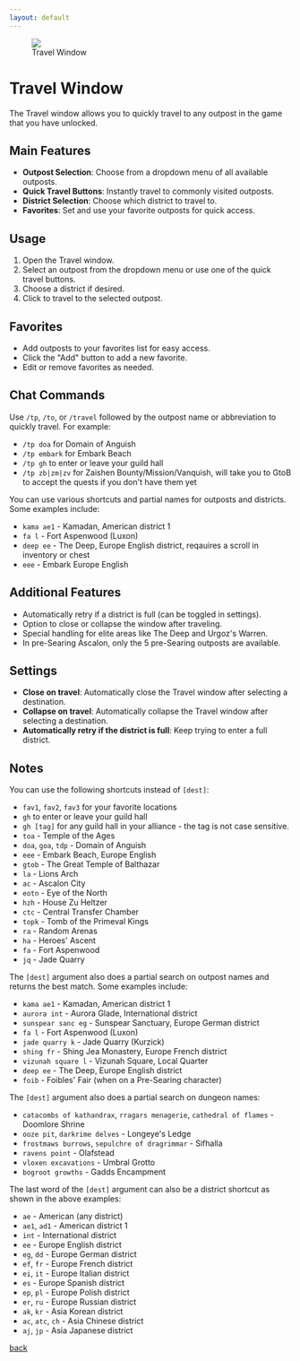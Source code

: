 ```yaml
---
layout: default
---
```


<figure>
<img src="https://user-images.githubusercontent.com/11432831/28233518-40a6f0d4-68ac-11e7-96c5-5c4fab47a107.PNG"/>
<figcaption>Travel Window</figcaption>
</figure>

# Travel Window

The Travel window allows you to quickly travel to any outpost in the game that you have unlocked.

## Main Features
- **Outpost Selection**: Choose from a dropdown menu of all available outposts.
- **Quick Travel Buttons**: Instantly travel to commonly visited outposts.
- **District Selection**: Choose which district to travel to.
- **Favorites**: Set and use your favorite outposts for quick access.

## Usage
1. Open the Travel window.
2. Select an outpost from the dropdown menu or use one of the quick travel buttons.
3. Choose a district if desired.
4. Click to travel to the selected outpost.

## Favorites
- Add outposts to your favorites list for easy access.
- Click the "Add" button to add a new favorite.
- Edit or remove favorites as needed.

## Chat Commands
Use `/tp`, `/to`, or `/travel` followed by the outpost name or abbreviation to quickly travel. For example:
- `/tp doa` for Domain of Anguish
- `/tp embark` for Embark Beach
- `/tp gh` to enter or leave your guild hall
- `/tp zb|zm|zv` for Zaishen Bounty/Mission/Vanquish, will take you to GtoB to accept the quests if you don't have them yet

You can use various shortcuts and partial names for outposts and districts. Some examples include:
- `kama ae1` - Kamadan, American district 1
- `fa l` - Fort Aspenwood (Luxon)
- `deep ee` - The Deep, Europe English district, reqauires a scroll in inventory or chest
- `eee` - Embark Europe English

## Additional Features
- Automatically retry if a district is full (can be toggled in settings).
- Option to close or collapse the window after traveling.
- Special handling for elite areas like The Deep and Urgoz's Warren.
- In pre-Searing Ascalon, only the 5 pre-Searing outposts are available.

## Settings
- **Close on travel**: Automatically close the Travel window after selecting a destination.
- **Collapse on travel**: Automatically collapse the Travel window after selecting a destination.
- **Automatically retry if the district is full**: Keep trying to enter a full district.

## Notes

You can use the following shortcuts instead of `[dest]`:
* `fav1`, `fav2`, `fav3` for your favorite locations
* `gh` to enter or leave your guild hall
* `gh [tag]` for any guild hall in your alliance - the tag is not case sensitive.
* `toa` - Temple of the Ages
* `doa`, `goa`, `tdp` - Domain of Anguish
* `eee` - Embark Beach, Europe English
* `gtob` - The Great Temple of Balthazar
* `la` - Lions Arch
* `ac` - Ascalon City
* `eotn` - Eye of the North
* `hzh` - House Zu Heltzer
* `ctc` - Central Transfer Chamber
* `topk` - Tomb of the Primeval Kings
* `ra` - Random Arenas
* `ha` - Heroes' Ascent
* `fa` - Fort Aspenwood
* `jq` - Jade Quarry

The `[dest]` argument also does a partial search on outpost names and returns the best match. Some examples include:
* `kama ae1` - Kamadan, American district 1
* `aurora int` - Aurora Glade, International district
* `sunspear sanc eg` - Sunspear Sanctuary, Europe German district
* `fa l` - Fort Aspenwood (Luxon)
* `jade quarry k` - Jade Quarry (Kurzick)
* `shing fr` - Shing Jea Monastery, Europe French district
* `vizunah square l` - Vizunah Square, Local Quarter
* `deep ee` - The Deep, Europe English district
* `foib` - Foibles' Fair (when on a Pre-Searing character)

The `[dest]` argument also does a partial search on dungeon names:
* `catacombs of kathandrax`, `rragars menagerie`, `cathedral of flames` - Doomlore Shrine
* `ooze pit`, `darkrime delves` - Longeye's Ledge
* `frostmaws burrows`, `sepulchre of dragrimmar` - Sifhalla
* `ravens point` - Olafstead
* `vloxen excavations` - Umbral Grotto
* `bogroot growths` - Gadds Encampment

The last word of the `[dest]` argument can also be a district shortcut as shown in the above examples:
* `ae` - American (any district)
* `ae1`, `ad1` - American district 1
* `int` - International district
* `ee` - Europe English district
* `eg`, `dd` - Europe German district
* `ef`, `fr` - Europe French district
* `ei`, `it` - Europe Italian district
* `es` - Europe Spanish district
* `ep`, `pl` - Europe Polish district
* `er`, `ru` - Europe Russian district
* `ak`, `kr` - Asia Korean district
* `ac`, `atc`, `ch` - Asia Chinese district
* `aj`, `jp` - Asia Japanese district

[back](./)
